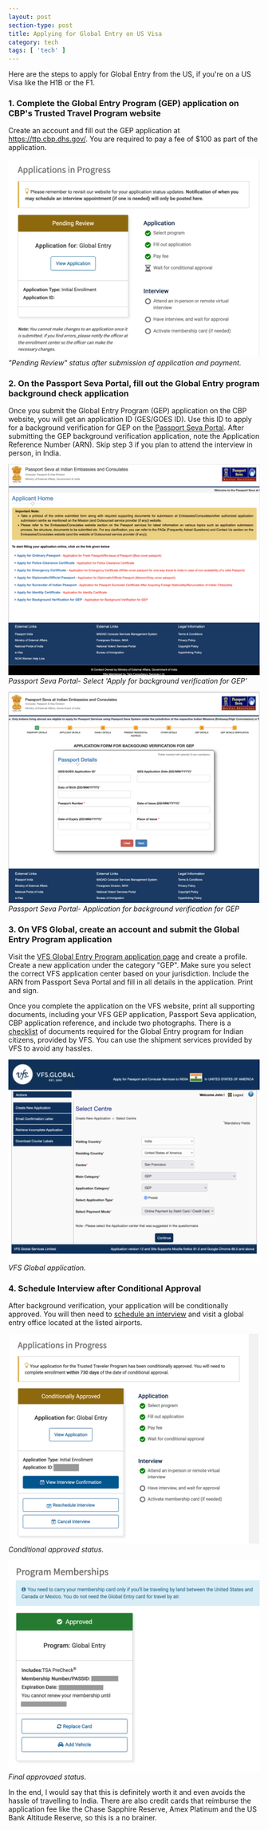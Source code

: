 ```yaml
---
layout: post
section-type: post
title: Applying for Global Entry on US Visa
category: tech
tags: [ 'tech' ]
---
```


Here are the steps to apply for Global Entry from the US, if you're on a US Visa like the H1B or the F1.

### 1. Complete the Global Entry Program (GEP) application on CBP's Trusted Travel Program website

Create an account and fill out the GEP application at <a href="https://ttp.cbp.dhs.gov/" target="\_blank">https://ttp.cbp.dhs.gov/</a>. You are required to pay a fee of $100 as part of the application.

![GEP-Application-Pending-Review](/img/posts/global-entry/pending-review.png)
*"Pending Review" status after submission of application and payment.*

### 2. On the Passport Seva Portal, fill out the Global Entry program background check application

Once you submit the Global Entry Program (GEP) application on the CBP website, you will get an application ID (GES/GOES ID). Use this ID to apply for a background verification for GEP on the <a href="https://www.passportindia.gov.in/AppOnlineProject/online/gepOnlineApp" target="\_blank">Passport Seva Portal</a>. After submitting the GEP background verification application, note the Application Reference Number (ARN). Skip step 3 if you plan to attend the interview in person, in India.

![Passport-Seva](/img/posts/global-entry/passport-seva.png)
*Passport Seva Portal- Select 'Apply for background verification for GEP'*

![Passport-Seva-Apply-GEP](/img/posts/global-entry/passport-seva-apply-gep.png)
*Passport Seva Portal- Application for background verification for GEP*

### 3. On VFS Global, create an account and submit the Global Entry Program application

Visit the <a href="https://services.vfsglobal.com/one-pager/india/united-states-of-america/global-entry-program/" target="\blank">VFS Global Entry Program application page</a> and create a profile.  Create a new application under the category "GEP". Make sure you select the correct VFS application center based on your jurisdiction. Include the ARN from Passport Seva Portal and fill in all details in the application. Print and sign.

Once you complete the application on the VFS website, print all supporting documents, including your VFS GEP application, Passport Seva application, CBP application reference, and include two photographs. There is a <a href="https://services.vfsglobal.com/one-pager/india/united-states-of-america/global-entry-program/pdf/passport-checklist-gep.pdf" target="\=blank">checklist</a> of documents required for the Global Entry program for Indian citizens, provided by VFS. You can use the shipment services provided by VFS to avoid any hassles.

![VFS-Global](/img/posts/global-entry/vfs-global.png)
*VFS Global application.*

### 4. Schedule Interview after Conditional Approval

After background verification, your application will be conditionally approved. You will then need to <a href="https://ttp.cbp.dhs.gov/" target="\_blank">schedule an interview</a> and visit a global entry office located at the listed airports.

![Conditional-Approval](/img/posts/global-entry/conditional-approval.png)
*Conditional approved status.*

![Approval](/img/posts/global-entry/approval.png)
*Final approvaed status.*

In the end, I would say that this is definitely worth it and even avoids the hassle of travelling to India. There are also credit cards that reimburse the application fee like the Chase Sapphire Reserve, Amex Platinum and the US Bank Altitude Reserve, so this is a no brainer.
